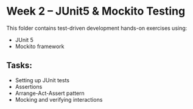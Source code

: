 # Week 2 – JUnit5 & Mockito Testing

This folder contains test-driven development hands-on exercises using:

- JUnit 5
- Mockito framework

## Tasks:
- Setting up JUnit tests
- Assertions
- Arrange-Act-Assert pattern
- Mocking and verifying interactions
